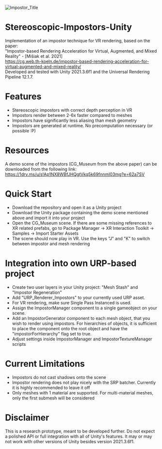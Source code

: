 
![Impostor_Title](https://github.com/MartinMisiak/Stereoscopic-Impostors-Unity/assets/40168931/1d0e5220-a798-47ca-8884-1970614d84fa)

# Stereoscopic-Impostors-Unity
Implementation of an impostor technique for VR rendering, based on the paper:  
"Impostor-based Rendering Acceleration for Virtual, Augmented, and Mixed Reality" - [Mišiak et al. 2021]  
https://cg.web.th-koeln.de/impostor-based-rendering-acceleration-for-virtual-augmented-and-mixed-reality/  
Developed and tested with Unity 2021.3.6f1 and the Universal Rendering Pipeline 12.1.7.

# Features
- Stereoscopic impostors with correct depth perception in VR 
- Impostors render between 2-6x faster compared to meshes
- Impostors have significantly less aliasing than mesh geometry
- Impostors are generated at runtime. No precomputation necessary (or possible :P)

# Resources
A demo scene of the impostors (CG_Museum from the above paper) can be downloaded from the following link:  
https://1drv.ms/u/s!Ap1NX8WBfJHQgtVkq5k69fnnmI03mg?e=62a7SV

# Quick Start
- Download the repository and open it as a Unity project
- Download the Unity package containing the demo scene mentioned above and import it into your project
- Open the CG_Museum scene. If there are some missing references to XR related prefabs, go to Package Manager -> XR Interaction Toolkit -> Samples -> Import Starter Assets
- The scene should now play in VR. Use the keys "J" and "K" to switch between impostor and mesh rendering

# Integration into own URP-based project
- Create two user layers in your Unity project: "Mesh Stash" and "Impostor Regeneration"
- Add "URP_Renderer_Impostors" to your currently used URP asset.
- For VR rendering, make sure Single Pass Instanced is used.
- Assign the ImpostorManager component to a single gameobject on your scene.
- Add an ImpostorGenerator component to each mesh object, that you wish to render using impostors. For hierarchies of objects, it is sufficient to place the component onto the root object and have the "impostorForHierarchy" flag set to true. 
- Adjust settings inside ImpostorManager and ImpostorTextureManager scripts

# Current Limitations 
- Impostors do not cast shadows onto the scene
- Impostor rendering does not play nicely with the SRP batcher. Currently it is highly recommended to leave it off
- Only meshes with 1 material are supported. For multi-material meshes, only the first submesh will be considered

# Disclaimer
This is a research prototype, meant to be developed further. Do not expect a polished API or full integration with all of Unity's features. It may or may not work with other versions of Unity besides version 2021.3.6f1.
